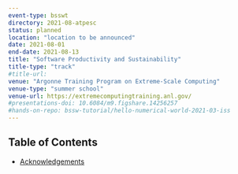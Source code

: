 ```yaml
---
event-type: bsswt
directory: 2021-08-atpesc
status: planned
location: "location to be announced"
date: 2021-08-01
end-date: 2021-08-13
title: "Software Productivity and Sustainability"
title-type: "track"
#title-url:
venue: "Argonne Training Program on Extreme-Scale Computing"
venue-type: "summer school"
venue-url: https://extremecomputingtraining.anl.gov/
#presentations-doi: 10.6084/m9.figshare.14256257
#hands-on-repo: bssw-tutorial/hello-numerical-world-2021-03-iss
---
```

## Table of Contents
* [Acknowledgements](#acknowledgements)
